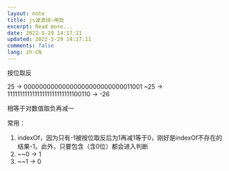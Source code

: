 ```yaml
---
layout: note
title: js波浪线~用处
excerpt: Read more...
date: 2022-5-29 14:17:11
updated: 2022-5-29 14:17:11
comments: false
lang: zh-CN
---
```


按位取反

25 -> 00000000000000000000000000011001
~25 -> 11111111111111111111111111100110 -> -26

相等于对数值取负再减一

常用：

1. indexOf，因为只有-1被按位取反后为1再减1等于0，刚好是indexOf不存在的结果-1。此外，只要包含（含0位）都会进入判断
2. ~~0 -> 1
3. ~~1 -> 0
  